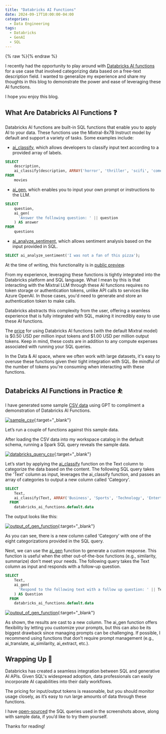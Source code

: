 ```yaml
---
title: "Databricks AI Functions"
date: 2024-09-17T10:00:00-04:00
categories:
  - Data Engineering
tags:
  - Databricks
  - GenAI
  - SQL
---
```


{% raw %}<img src="/blog/assets/images/blog_images/databricks-ai-functions/blog_image.jpg" alt="">{% endraw %}

I recently had the opportunity to play around with [Databricks AI functions](https://learn.microsoft.com/en-us/azure/databricks/large-language-models/ai-functions) for a use case that involved categorizing data based on a free-text description field. I wanted to generalize my experience and share my thoughts in this blog to demonstrate the power and ease of leveraging these AI functions.

I hope you enjoy this blog.

## What Are Databricks AI Functions ❓

Databricks AI functions are built-in SQL functions that enable you to apply AI to your data. These functions use the Mixtral-8x7B Instruct model by default and support a variety of tasks. Some examples include:

- [ai_classify](https://learn.microsoft.com/en-us/azure/databricks/sql/language-manual/functions/ai_classify), which allows developers to classify input text according to a provided array of labels.

```sql
SELECT
    description,
    ai_classify(description, ARRAY('horror', 'thriller', 'scifi', 'comedy')) AS category
FROM
    movies
```

- [ai_gen](https://learn.microsoft.com/en-us/azure/databricks/sql/language-manual/functions/ai_gen), which enables you to input your own prompt or instructions to the LLM.

```sql
SELECT
    question,
    ai_gen(
      'Answer the following question: ' || question
    ) AS answer
FROM
    questions
```

- [ai_analyze_sentiment](https://learn.microsoft.com/en-us/azure/databricks/sql/language-manual/functions/ai_analyze_sentiment), which allows sentiment analysis based on the input provided in SQL.

```sql
SELECT ai_analyze_sentiment('I was not a fan of this pizza');
```

At the time of writing, this functionality is in [public preview](https://learn.microsoft.com/en-us/azure/databricks/release-notes/release-types#platform-releases).

From my experience, leveraging these functions is tightly integrated into the Databricks platform and SQL language. What I mean by this is that interacting with the Mixtral LLM through these AI functions requires no token storage or authentication tokens, unlike API calls to services like Azure OpenAI. In those cases, you'd need to generate and store an authentication token to make calls.

Databricks abstracts this complexity from the user, offering a seamless experience that is fully integrated with SQL, making it incredibly easy to use these AI functions.

The [price](https://www.databricks.com/product/pricing/foundation-model-serving) for using Databricks AI functions (with the default Mixtral model) is $0.50 USD per million input tokens and $1.00 USD per million output tokens. Keep in mind, these costs are in addition to any compute expenses associated with running your SQL queries.

In the Data & AI space, where we often work with large datasets, it's easy to overuse these functions given their tight integration with SQL. Be mindful of the number of tokens you're consuming when interacting with these functions.

## Databricks AI Functions in Practice ⛹️

I have generated some sample [CSV data](https://github.com/Schiiss/blog/tree/master/code/databricks-ai-functions/data.csv) using GPT to compliment a demonstration of Databricks AI Functions.

[![sample_csv](/blog/assets/images/blog_images/databricks-ai-functions/sample_csv.png)](/blog/assets/images/blog_images/databricks-ai-functions/sample_csv.png){:target="_blank"}

Let’s run a couple of functions against this sample data.

After loading the CSV data into my workspace catalog in the default schema, running a Spark SQL query reveals the sample data.

[![databricks_query_csv](/blog/assets/images/blog_images/databricks-ai-functions/databricks_query_csv.png)](/blog/assets/images/blog_images/databricks-ai-functions/databricks_query_csv.png){:target="_blank"}

Let’s start by applying the [ai_classify](https://learn.microsoft.com/en-us/azure/databricks/sql/language-manual/functions/ai_classify) function on the Text column to categorize the data based on the content. The following SQL query takes the 'Text' column as input, leverages the ai_classify function, and passes an array of categories to output a new column called 'Category'.

```sql
SELECT
    Text,
    ai_classify(Text, ARRAY('Business', 'Sports', 'Technology', 'Entertainment', 'Fashion', 'Education', 'Food', 'Economics')) AS Category
  FROM
    databricks_ai_functions.default.data
```

The output looks like this:

[![output_of_gen_function](/blog/assets/images/blog_images/databricks-ai-functions/output_of_classify_function.png)](/blog/assets/images/blog_images/databricks-ai-functions/output_of_classify_function.png){:target="_blank"}

As you can see, there is a new column called ‘Category’ with one of the eight categorizations provided in the SQL query.

Next, we can use the [ai_gen](https://learn.microsoft.com/en-us/azure/databricks/sql/language-manual/functions/ai_gen) function to generate a custom response. This function is useful when the other out-of-the-box functions (e.g., similarity, summarize) don't meet your needs. The following query takes the Text column as input and responds with a follow-up question.

```sql
SELECT
    Text,
    ai_gen(
      'Respond to the following text with a follow up question: ' || Text
    ) AS Question
  FROM
    databricks_ai_functions.default.data
```

[![output_of_gen_function](/blog/assets/images/blog_images/databricks-ai-functions/output_of_gen_function.png)](/blog/assets/images/blog_images/databricks-ai-functions/output_of_gen_function.png){:target="_blank"}

As shown, the results are cast to a new column. The ai_gen function offers flexibility by letting you customize your prompts, but this can also be its biggest drawback since managing prompts can be challenging. If possible, I recommend using functions that don’t require prompt management (e.g., ai_translate, ai_similarity, ai_extract, etc.).

## Wrapping Up 🏁

Databricks has created a seamless integration between SQL and generative AI APIs. Given SQL's widespread adoption, data professionals can easily incorporate AI capabilities into their daily workflows.

The pricing for input/output tokens is reasonable, but you should monitor usage closely, as it’s easy to run large amounts of data through these functions.

I have [open-sourced](https://github.com/Schiiss/blog/tree/master/code/databricks-ai-functions/ai_functions.sql) the SQL queries used in the screenshots above, along with sample data, if you’d like to try them yourself.

Thanks for reading!
